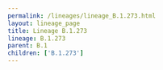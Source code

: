 ```yaml
---
permalink: /lineages/lineage_B.1.273.html
layout: lineage_page
title: Lineage B.1.273
lineage: B.1.273
parent: B.1
children: ['B.1.273']
---
```

